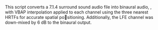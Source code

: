 This script converts a 7.1.4 surround sound audio file into binaural audio, , with VBAP interpolation applied to each channel using the three nearest HRTFs for accurate spatial positioning. Additionally, the LFE channel was down-mixed by 6 dB
to the binaural output.
